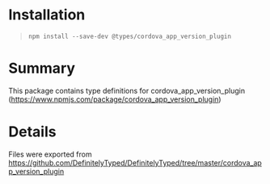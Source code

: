 # Installation

> `npm install --save-dev @types/cordova_app_version_plugin`

# Summary

This package contains type definitions for cordova_app_version_plugin
(https://www.npmjs.com/package/cordova_app_version_plugin)

# Details

Files were exported from
https://github.com/DefinitelyTyped/DefinitelyTyped/tree/master/cordova_app_version_plugin
